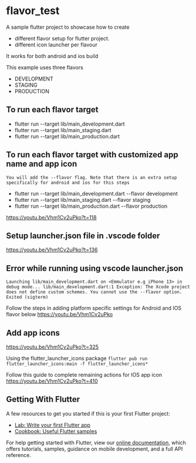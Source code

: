 # flavor_test

A sample flutter project to showcase how to create 

- different flavor setup for flutter project.
- different icon launcher per flavour 

It works for both android and ios build

This example uses three flavors
- DEVELOPMENT
- STAGING
- PRODUCTION

## To run each flavor target

- flutter run --target lib/main_development.dart
- flutter run --target lib/main_staging.dart
- flutter run --target lib/main_production.dart

## To run each flavor target with customized app name and app icon
```You will add the --flavor flag. Note that there is an extra setup specifically for android and ios for this steps```

- flutter run --target lib/main_development.dart --flavor development
- flutter run --target lib/main_staging.dart --flavor staging
- flutter run --target lib/main_production.dart --flavor production

https://youtu.be/Vhm1Cv2uPko?t=118

## Setup launcher.json file in .vscode folder
https://youtu.be/Vhm1Cv2uPko?t=136

## Error while running using vscode launcher.json
```Launching lib/main_development.dart on <Emmulator e.g iPhone 13> in debug mode... lib/main_development.dart:1 Exception: The Xcode project does not define custom schemes. You cannot use the --flavor option. Exited (sigterm)```

Follow the steps in adding platform specific settings for Android and IOS flavor below
https://youtu.be/Vhm1Cv2uPko

## Add app icons
https://youtu.be/Vhm1Cv2uPko?t=325

Using the flutter_launcher_icons package 
```flutter pub run flutter_launcher_icons:main -f flutter_launcher_icons*```

Follow this guide to complete remaining actions for IOS app icon
https://youtu.be/Vhm1Cv2uPko?t=410

## Getting With Flutter

A few resources to get you started if this is your first Flutter project:

- [Lab: Write your first Flutter app](https://flutter.dev/docs/get-started/codelab)
- [Cookbook: Useful Flutter samples](https://flutter.dev/docs/cookbook)

For help getting started with Flutter, view our
[online documentation](https://flutter.dev/docs), which offers tutorials,
samples, guidance on mobile development, and a full API reference.
